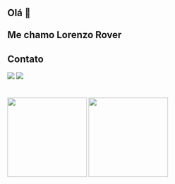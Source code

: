 ## Olá 👋 <br><br> Me chamo Lorenzo Rover



## Contato

<div>
<a href = "www.linkedin.com/in/lorenzo-rover" target="_blank"><img loading="lazy" src="https://img.shields.io/badge/linkedin-%230A66C2?style=for-the-badge&logo=linkedin&logoColor=white" target="_blank"></a>
<a href = "mailto:contato@seu-usuário-aqui"><img loading="lazy" src="https://img.shields.io/badge/gmail-%23EA4335?style=for-the-badge&logo=gmail&logoColor=white" target="_blank"></a>
</div>

#

<div>
<img height="180em" src="https://github-readme-stats.vercel.app/api/top-langs/?username=lorenzorover&layout=compact&langs_count=7&theme=blue-green"/>
<img height="180em" src="https://github-readme-streak-stats.herokuapp.com/?user=lorenzorover&theme=blue-green"/>
</div>
